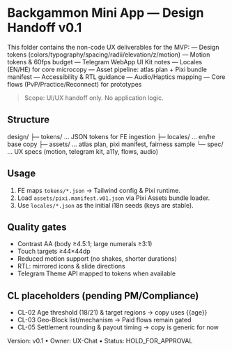 # Backgammon Mini App — Design Handoff v0.1

This folder contains the non-code UX deliverables for the MVP:
— Design tokens (colors/typography/spacing/radii/elevation/z/motion)
— Motion tokens & 60fps budget
— Telegram WebApp UI Kit notes
— Locales (EN/HE) for core microcopy
— Asset pipeline: atlas plan + Pixi bundle manifest
— Accessibility & RTL guidance
— Audio/Haptics mapping
— Core flows (PvP/Practice/Reconnect) for prototypes

> Scope: UI/UX handoff only. No application logic.

## Structure
design/
 ├─ tokens/ … JSON tokens for FE ingestion
 ├─ locales/ … en/he base copy
 ├─ assets/ … atlas plan, pixi manifest, fairness sample
 └─ spec/ … UX specs (motion, telegram kit, a11y, flows, audio)

## Usage
1) FE maps `tokens/*.json` → Tailwind config & Pixi runtime.
2) Load `assets/pixi.manifest.v01.json` via Pixi Assets bundle loader.
3) Use `locales/*.json` as the initial i18n seeds (keys are stable).

## Quality gates
- Contrast AA (body ≥4.5:1; large numerals ≥3:1)
- Touch targets ≥44×44dp
- Reduced motion support (no shakes, shorter durations)
- RTL: mirrored icons & slide directions
- Telegram Theme API mapped to tokens when available

## CL placeholders (pending PM/Compliance)
- CL-02 Age threshold (18/21) & target regions → copy uses {{age}}
- CL-03 Geo-Block list/mechanism → Paid flows remain gated
- CL-05 Settlement rounding & payout timing → copy is generic for now

Version: v0.1 • Owner: UX-Chat • Status: HOLD_FOR_APPROVAL
